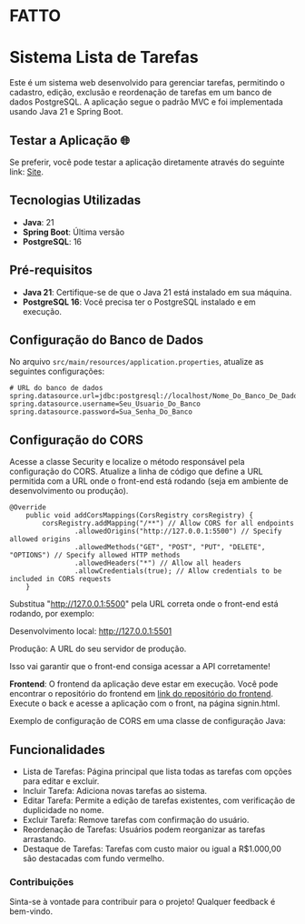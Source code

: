 # FATTO

# Sistema Lista de Tarefas

Este é um sistema web desenvolvido para gerenciar tarefas, permitindo o cadastro, edição, exclusão e reordenação de tarefas em um banco de dados PostgreSQL. A aplicação segue o padrão MVC e foi implementada usando Java 21 e Spring Boot.

## Testar a Aplicação 🌐
Se preferir, você pode testar a aplicação diretamente através do seguinte link: [Site](https://fatto-front-deploy.vercel.app/).

## Tecnologias Utilizadas

- **Java**: 21
- **Spring Boot**: Última versão
- **PostgreSQL**: 16

## Pré-requisitos

- **Java 21**: Certifique-se de que o Java 21 está instalado em sua máquina.
- **PostgreSQL 16**: Você precisa ter o PostgreSQL instalado e em execução.

## Configuração do Banco de Dados

No arquivo `src/main/resources/application.properties`, atualize as seguintes configurações:

```properties
# URL do banco de dados
spring.datasource.url=jdbc:postgresql://localhost/Nome_Do_Banco_De_Dados
spring.datasource.username=Seu_Usuario_Do_Banco
spring.datasource.password=Sua_Senha_Do_Banco
```

## Configuração do CORS
Acesse a classe Security e localize o método responsável pela configuração do CORS. Atualize a linha de código que define a URL permitida com a URL onde o front-end está rodando (seja em ambiente de desenvolvimento ou produção).
```
@Override
    public void addCorsMappings(CorsRegistry corsRegistry) {
        corsRegistry.addMapping("/**") // Allow CORS for all endpoints
                .allowedOrigins("http://127.0.0.1:5500") // Specify allowed origins
                .allowedMethods("GET", "POST", "PUT", "DELETE", "OPTIONS") // Specify allowed HTTP methods
                .allowedHeaders("*") // Allow all headers
                .allowCredentials(true); // Allow credentials to be included in CORS requests
    }
```

Substitua "http://127.0.0.1:5500" pela URL correta onde o front-end está rodando, por exemplo:

Desenvolvimento local: http://127.0.0.1:5501

Produção: A URL do seu servidor de produção.

Isso vai garantir que o front-end consiga acessar a API corretamente!

**Frontend**: O frontend da aplicação deve estar em execução. Você pode encontrar o repositório do frontend em [link do repositório do frontend](https://github.com/euvitorti/task-front).
Execute o back e acesse a aplicação com o front, na página signin.html.

Exemplo de configuração de CORS em uma classe de configuração Java:

## Funcionalidades
- Lista de Tarefas: Página principal que lista todas as tarefas com opções para editar e excluir.
- Incluir Tarefa: Adiciona novas tarefas ao sistema.
- Editar Tarefa: Permite a edição de tarefas existentes, com verificação de duplicidade no nome.
- Excluir Tarefa: Remove tarefas com confirmação do usuário.
- Reordenação de Tarefas: Usuários podem reorganizar as tarefas arrastando.
- Destaque de Tarefas: Tarefas com custo maior ou igual a R$1.000,00 são destacadas com fundo vermelho.

### Contribuições
Sinta-se à vontade para contribuir para o projeto! Qualquer feedback é bem-vindo.
